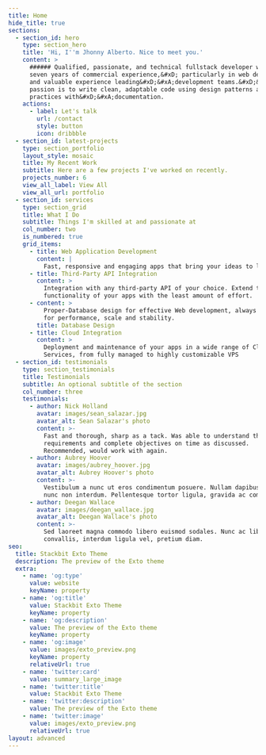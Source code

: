 ```yaml
---
title: Home
hide_title: true
sections:
  - section_id: hero
    type: section_hero
    title: 'Hi, I''m Jhonny Alberto. Nice to meet you.'
    content: >
      ###### Qualified, passionate, and technical fullstack developer with over
      seven years of commercial experience,&#xD; particularly in web development
      and valuable experience leading&#xD;&#xA;development teams.&#xD;&#xA;My
      passion is to write clean, adaptable code using design patterns and best
      practices with&#xD;&#xA;documentation.
    actions:
      - label: Let's talk
        url: /contact
        style: button
        icon: dribbble
  - section_id: latest-projects
    type: section_portfolio
    layout_style: mosaic
    title: My Recent Work
    subtitle: Here are a few projects I've worked on recently.
    projects_number: 6
    view_all_label: View All
    view_all_url: portfolio
  - section_id: services
    type: section_grid
    title: What I Do
    subtitle: Things I'm skilled at and passionate at
    col_number: two
    is_numbered: true
    grid_items:
      - title: Web Application Development
        content: |
          Fast, responsive and engaging apps that bring your ideas to life
      - title: Third-Party API Integration
        content: >
          Integration with any third-party API of your choice. Extend the
          functionality of your apps with the least amount of effort.
      - content: >
          Proper-Database design for effective Web development, always aiming
          for performance, scale and stability.
        title: Database Design
      - title: Cloud Integration
        content: >
          Deployment and maintenance of your apps in a wide range of Cloud
          Services, from fully managed to highly customizable VPS
  - section_id: testimonials
    type: section_testimonials
    title: Testimonials
    subtitle: An optional subtitle of the section
    col_number: three
    testimonials:
      - author: Nick Holland
        avatar: images/sean_salazar.jpg
        avatar_alt: Sean Salazar's photo
        content: >-
          Fast and thorough, sharp as a tack. Was able to understand the vague
          requirements and complete objectives on time as discussed.
          Recommended, would work with again.
      - author: Aubrey Hoover
        avatar: images/aubrey_hoover.jpg
        avatar_alt: Aubrey Hoover's photo
        content: >-
          Vestibulum a nunc ut eros condimentum posuere. Nullam dapibus quis
          nunc non interdum. Pellentesque tortor ligula, gravida ac commodo eu.
      - author: Deegan Wallace
        avatar: images/deegan_wallace.jpg
        avatar_alt: Deegan Wallace's photo
        content: >-
          Sed laoreet magna commodo libero euismod sodales. Nunc ac libero
          convallis, interdum ligula vel, pretium diam.
seo:
  title: Stackbit Exto Theme
  description: The preview of the Exto theme
  extra:
    - name: 'og:type'
      value: website
      keyName: property
    - name: 'og:title'
      value: Stackbit Exto Theme
      keyName: property
    - name: 'og:description'
      value: The preview of the Exto theme
      keyName: property
    - name: 'og:image'
      value: images/exto_preview.png
      keyName: property
      relativeUrl: true
    - name: 'twitter:card'
      value: summary_large_image
    - name: 'twitter:title'
      value: Stackbit Exto Theme
    - name: 'twitter:description'
      value: The preview of the Exto theme
    - name: 'twitter:image'
      value: images/exto_preview.png
      relativeUrl: true
layout: advanced
---
```

